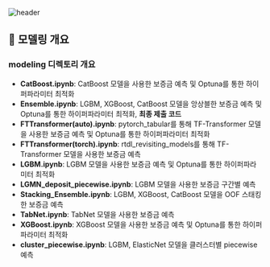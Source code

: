 ![header](https://capsule-render.vercel.app/api?type=waving&color=0:EDDFE0,100:B7B7B7&width=max&height=175&section=header&text=모델링&desc=수도권아파트-전세가예측모델&fontSize=30&fontColor=4A4947&&fontAlignY=40)

## 📂 모델링 개요

### modeling 디렉토리 개요

- **CatBoost.ipynb**: CatBoost 모델을 사용한 보증금 예측 및 Optuna를 통한 하이퍼파라미터 최적화
- **Ensemble.ipynb**: LGBM, XGBoost, CatBoost 모델을 앙상블한 보증금 예측 및 Optuna를 통한 하이퍼파라미터 최적화, **최종 제출 코드**
- **FTTransformer(auto).ipynb**: pytorch_tabular를 통해 TF-Transformer 모델을 사용한 보증금 예측 및 Optuna를 통한 하이퍼파라미터 최적화
- **FTTransformer(torch).ipynb**: rtdl_revisiting_models를 통해 TF-Transformer 모델을 사용한 보증금 예측
- **LGBM.ipynb**: LGBM 모델을 사용한 보증금 예측 및 Optuna를 통한 하이퍼파라미터 최적화
- **LGMN_deposit_piecewise.ipynb**: LGBM 모델을 사용한 보증금 구간별 예측
- **Stacking_Ensemble.ipynb**: LGBM, XGBoost, CatBoost 모델을 OOF 스태킹한 보증금 예측
- **TabNet.ipynb**: TabNet 모델을 사용한 보증금 예측
- **XGBoost.ipynb**: XGBoost 모델을 사용한 보증금 예측 및 Optuna를 통한 하이퍼파라미터 최적화
- **cluster_piecewise.ipynb**: LGBM, ElasticNet 모델을 클러스터별 piecewise 예측 
